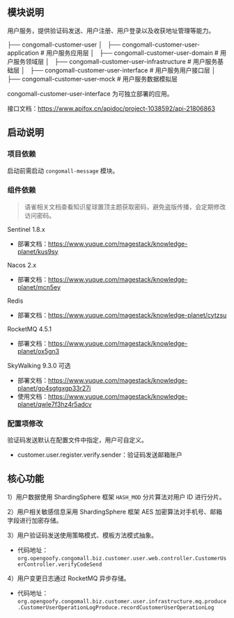 
## 模块说明

用户服务，提供验证码发送、用户注册、用户登录以及收获地址管理等能力。

├── congomall-customer-user
│   ├── congomall-customer-user-application  # 用户服务应用层
│   ├── congomall-customer-user-domain  # 用户服务领域层
│   ├── congomall-customer-user-infrastructure  # 用户服务基础层
│   ├── congomall-customer-user-interface  # 用户服务用户接口层
│   ├── congomall-customer-user-mock  # 用户服务数据模拟层

congomall-customer-user-interface 为可独立部署的应用。

接口文档：https://www.apifox.cn/apidoc/project-1038592/api-21806863

## 启动说明

### 项目依赖

启动前需启动 `congomall-message` 模块。

### 组件依赖

> 语雀相关文档查看知识星球置顶主题获取密码，避免盗版传播，会定期修改访问密码。

Sentinel 1.8.x

- 部署文档：https://www.yuque.com/magestack/knowledge-planet/kus9sy

Nacos 2.x

- 部署文档：https://www.yuque.com/magestack/knowledge-planet/mcn5ey

Redis

- 部署文档：https://www.yuque.com/magestack/knowledge-planet/cytzsu

RocketMQ 4.5.1

- 部署文档：https://www.yuque.com/magestack/knowledge-planet/ox5gn3

SkyWalking 9.3.0 可选

- 部署文档：https://www.yuque.com/magestack/knowledge-planet/go4sgtgxgp33r27i
- 使用文档：https://www.yuque.com/magestack/knowledge-planet/qwle7f3hz4r5adcv

### 配置项修改

验证码发送默认在配置文件中指定，用户可自定义。

- customer.user.register.verify.sender：验证码发送邮箱账户

## 核心功能

1）用户数据使用 ShardingSphere 框架 `HASH_MOD` 分片算法对用户 ID 进行分片。

2）用户相关敏感信息采用 ShardingSphere 框架 AES 加密算法对手机号、邮箱字段进行加密存储。

3）用户验证码发送使用策略模式、模板方法模式抽象。

- 代码地址：`org.opengoofy.congomall.biz.customer.user.web.controller.CustomerUserController.verifyCodeSend`

4）用户变更日志通过 RocketMQ 异步存储。

- 代码地址：`org.opengoofy.congomall.biz.customer.user.infrastructure.mq.produce.CustomerUserOperationLogProduce.recordCustomerUserOperationLog`
